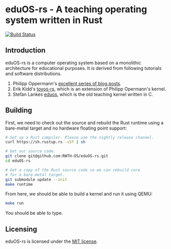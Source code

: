 # eduOS-rs - A teaching operating system written in Rust

[![Build Status](https://travis-ci.org/RWTH-OS/eduOS-rs.svg?branch=master)](https://travis-ci.org/RWTH-OS/eduOS-rs)

## Introduction

eduOS-rs is a computer operating system based on a monolithic architecture for educational purposes.
It is derived from following tutorials and software distributions.

1. Philipp Oppermann's [excellent series of blog posts][opp].
2. Erik Kidd's [toyos-rs][kidd], which is an extension of Philipp Opermann's kernel.
3. Stefan Lankes [eduos][stlankes], which is the old teaching kernel written in C.

[opp]: http://blog.phil-opp.com/
[kidd]: http://www.randomhacks.net/bare-metal-rust/
[stlankes]: http://rwth-os.github.io/eduOS/
[rust-barebones-kernel]: https://github.com/thepowersgang/rust-barebones-kernel

## Building

First, we need to check out the source and rebuild the Rust runtime using a
bare-metal target and no hardware floating point support:

```sh
# Set up a Rust compiler. Please use the nightly release channel.
curl https://sh.rustup.rs -sSf | sh

# Get our source code.
git clone git@github.com:RWTH-OS/eduOS-rs.git
cd eduOS-rs

# Get a copy of the Rust source code so we can rebuild core
# for a bare-metal target.
git submodule update --init
make runtime
```

From here, we should be able to build a kernel and run it using QEMU:

```sh
make run
```

You should be able to type.

## Licensing

eduOS-rs is licensed under the [MIT license][LICENSE-MIT].

[LICENSE-MIT]: http://opensource.org/licenses/MIT
